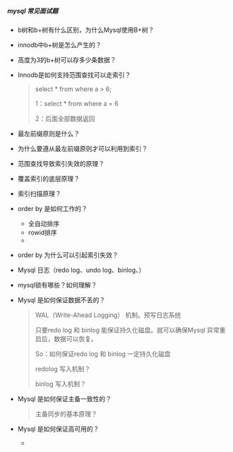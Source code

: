 ##### mysql 常见面试题

- b树和b+树有什么区别，为什么Mysql使用B+树？

  > 

- innodb中b+树是怎么产生的？

- 高度为3的b+树可以存多少条数据？

- Innodb是如何支持范围查找可以走索引？

  > select * from where a > 6;
  >
  > 1：select * from where  a = 6
  >
  > 2：后面全部数据返回

- 最左前缀原则是什么？

- 为什么要遵从最左前缀原则才可以利用到索引？

- 范围查找导致索引失效的原理？

- 覆盖索引的底层原理？

- 索引扫描原理？

- order by 是如何工作的？

  - 全自动排序
  - rowid排序
  - 

- order by 为什么可以引起索引失效？

- Mysql 日志（redo log、undo log、binlog、）

- mysql锁有哪些？如何理解？

  > 

- Mysql 是如何保证数据不丢的？

  > WAL（Write-Ahead Logging） 机制。预写日志系统
  >
  > 只要redo log 和 binlog 能保证持久化磁盘。就可以确保Mysql 异常重启后，数据可以恢复。
  >
  > So：如何保证redo log 和 binlog 一定持久化磁盘
  >
  > redolog 写入机制？
  >
  > 
  >
  > binlog 写入机制？
  >
  > 

- Mysql 是如何保证主备一致性的？

  > 主备同步的基本原理？
  >
  > 

- Mysql 是如何保证高可用的？

  - 